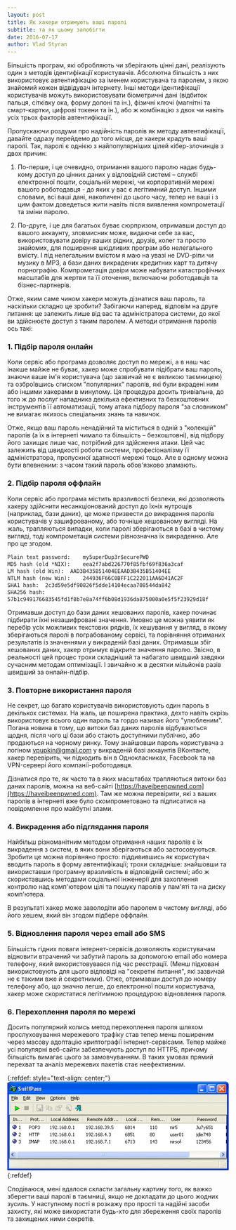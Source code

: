 ```yaml
---
layout: post
title: Як хакери отримують ваші паролі
subtitle: та як цьому запобігти
date: 2016-07-17
author: Vlad Styran
---
```


Більшість програм, які обробляють чи зберігають цінні дані, реалізують один з методів ідентифікації користувачів. Абсолютна більшість з них використовує автентифікацію за іменем користувача та паролем, з якою знайомий кожен відвідувач інтернету. Інші методи ідентифікації користувачів можуть використовувати біометричні дані (відбиток пальця, сітківку ока, форму долоні та ін.), фізичні ключі (магнітні та смарт-картки, цифрові токени та ін.), або ж комбінацію з двох чи навіть усіх трьох факторів автентифікації.

Пропускаючи роздуми про надійність паролів як методу автентифікації, давайте одразу перейдемо до того місця, де хакери крадуть ваші паролі. Так, паролі є однією з найпопулярніших цілей кібер-злочинців з двох причин:

1. По-перше, і це очевидно, отримання вашого паролю надає будь-кому доступ до цінних даних у відповідній системі – службі електронної пошти, соціальній мережі, чи корпоративній мережі вашого роботодавця - до яких у вас є легітимний доступ. Іншими словами, всі ваші дані, накопичені до цього часу, тепер не ваші і з цим фактом доведеться жити навіть після виявлення компрометації та зміни паролю.

1. По-друге, і це для багатьох буває сюрпризом, отримавши доступ до вашого аккаунту, зловмисник може, видаючи себе за вас, використовувати довіру ваших рідних, друзів, колег та просто знайомих, для поширення шкідливих програм або нелегального вмісту. І під нелегальним вмістом я маю на увазі не DVD-ріпи чи музику в MP3, а бази даних викрадених кредитних карт та дитячу порнографію. Компрометація довіри може набувати катастрофічних масштабів для жертви та її оточення, включаючи роботодавців та бізнес-партнерів.

Отже, яким саме чином хакери можуть дізнатися ваш пароль, та наскільки складно це зробити? Забігаючи наперед, відповім на друге питання: це залежить лише від вас та адміністратора системи, до якої ви здійснюєте доступ з таким паролем. А методи отримання паролів ось такі:

### 1. Підбір пароля онлайн

Коли сервіс або програма дозволяє доступ по мережі, а в наш час інакше майже не буває, хакер може спробувати підібрати ваш пароль, знаючи ваше ім'я користувача (що зазвичай не є великою таємницею) та озброївшись списком "популярних" паролів, які були вкрадені ним або іншими хакерами в минулому. Ця процедура досить тривіальна, до того ж до послуг нападника декілька ефективних та безкоштовних інструментів її автоматизації, тому атака підбору пароля "за словником" не вимагає якихось спеціальних знань та навичок.

Отже, якщо ваш пароль ненадійний та міститься в одній з "колекцій" паролів (а їх в інтернеті чимало та більшість – безкоштовні), від підбору його захищає лише час, потрібний для здійснення атаки. Цей час залежить від швидкості роботи системи, професіоналізму її адміністратора, пропускної здатності мережі тощо. Але в одному можна бути впевненим: з часом такий пароль обов'язково зламають.

### 2. Підбір пароля оффлайн

Коли сервіс або програма містить вразливості безпеки, які дозволяють хакеру здійснити несанкціонований доступ до їхніх нутрощів (наприклад, бази даних), це може призвести до викрадення паролів користувачів у зашифрованому, або точніше хешованому вигляді. На жаль, трапляються випадки, коли паролі зберігаються в базі в чистому вигляді, тоді компрометація системи рівнозначна їх викраденню. Але про це згодом.

~~~
Plain text password:	my5uperDup3r$ecurePWD
MD5 hash (old *NIX):	eea2f7abd226770f85fbf69f836a3caf
LM hash (old Win):	AAD3B435B51404EEAAD3B435B51404EE
NTLM hash (new Win):	244936F66C0BFF1C222011AA6D41AC2F
SHA1 hash:	2c3d59e5df90826f5dde14104ecaa708544da842
SHA256 hash:	57b1c949176683545fd1f8b7e8a74ff6b08d1936da875000a0e5f5f23929d18f
~~~

Отримавши доступ до бази даних хешованих паролів, хакер починає підбирати їхні незашифровані значення. Умовно це можна уявити як перебір усіх можливих текстових рядків, їх хешування у вигляд, в якому зберігаються паролі в пограбованому сервісі, та порівняння отриманих результатів із значеннями у викраденій базі даних. Отримавши збіг хешованих даних, хакер отримує відкрите значення паролю. Звісно, в реальності цей процес трохи складніший та набагато швидший завдяки сучасним методам оптимізації. І звичайно ж в десятки мільйонів разів швидший за онлайн-підбір.

### 3. Повторне використання пароля

Не секрет, що багато користувачів використовують один пароль в декількох системах. На жаль, це поширена практика, дехто навіть скрізь використовує всього один пароль та гордо називає його "улюбленим". Погана новина в тому, що витоки баз даних паролів відбуваються щодня, після чого ці бази або стають доступними публічно, або продаються на чорному ринку. Тому знайшовши пароль користувача з логіном vpupkin@gmail.com у викраденій базі аккаунтів ВКонтакте, хакер перевірить, чи підходить він в Однокласниках, Facebook та на VPN-сервері його компанії-роботодавця.

Дізнатися про те, як часто та в яких масштабах трапляються витоки баз даних паролів, можна на веб-сайті [https://haveibeenpwned.com](https://haveibeenpwned.com). Там же можна перевірити, які з ваших паролів в інтернеті вже було скомпрометовано та підписатися на повідомлення про майбутні злами.

### 4. Викрадення або підглядання пароля

Найбільш різноманітним методом отримання наших паролів є їх викрадення з систем, в яких вони зберігаються або застосовуються. Зробити це можна порівняно просто: піддивившись як користувач вводить пароль в форму автентифікації; трохи складніше: знайшовши та використавши програмну вразливість в відповідній системі; або ж скориставшись методами соціальної інженерії для захоплення контролю над комп'ютером цілі та пошуку паролів у пам'яті та на диску комп'ютера.

В результаті хакер може заволодіти або паролем в чистому вигляді, або його хешем, який він згодом підбере оффлайн.

### 5. Відновлення пароля через email або SMS

Більшість гідних поваги інтернет-сервісів дозволяють користувачам відновити втрачений чи забутий пароль за допомогою email або номера телефону, який використовувався під час реєстрації. (Менш підковані використовують для цього відповіді на "секретні питання", які зазвичай не є такими вже й секретними). Отже, отримавши доступ до номеру телефону або, що значно легше, до електронної пошти користувача, хакер може скористатися легітимною процедурою відновлення пароля.

### 6. Перехоплення пароля по мережі

Досить популярний колись метод перехоплення пароля шляхом прослуховування мережевого трафіку став тепер менш поширеним через масову адоптацію криптографії інтернет-сервісами. Тепер майже усі популярні веб-сайти забезпечують доступ по HTTPS, причому більшість вимагає цього за замовчуванням. В таких умовах прямий перехват та аналіз мережевих пакетів стає неефективним.

{:refdef: style="text-align: center;"}
![SinffPass](/img/sniffpass.gif)
{:refdef}

Сподіваюся, мені вдалося скласти загальну картину того, як важко зберегти ваші паролі в таємниці, якщо не докладати до цього жодних зусиль. У наступному пості я розкажу про прості та надійні засоби захисту, які може використати будь-хто для збереження своїх паролів та захищених ними секретів.

